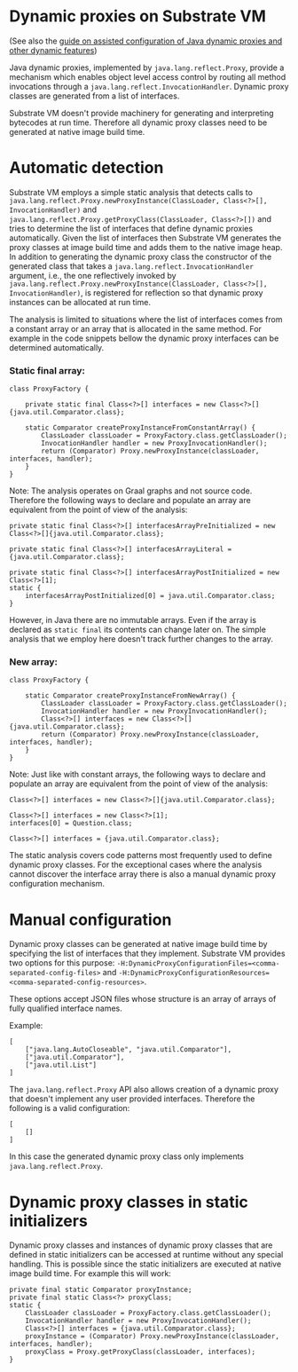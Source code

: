 # Dynamic proxies on Substrate VM
(See also the [guide on assisted configuration of Java dynamic proxies and other dynamic features](CONFIGURE.md))

Java dynamic proxies, implemented by `java.lang.reflect.Proxy`, provide a mechanism which enables object level access control by routing all method invocations through a `java.lang.reflect.InvocationHandler`.
Dynamic proxy classes are generated from a list of interfaces.

Substrate VM doesn't provide machinery for generating and interpreting bytecodes at run time.
Therefore all dynamic proxy classes need to be generated at native image build time.


# Automatic detection
Substrate VM employs a simple static analysis that detects calls to `java.lang.reflect.Proxy.newProxyInstance(ClassLoader, Class<?>[], InvocationHandler)` and `java.lang.reflect.Proxy.getProxyClass(ClassLoader, Class<?>[])` and tries to determine the list of interfaces that define dynamic proxies automatically.
Given the list of interfaces then Substrate VM generates the proxy classes at image build time and adds them to the native image heap.
In addition to generating the dynamic proxy class the constructor of the generated class that takes a `java.lang.reflect.InvocationHandler` argument, i.e., the one reflectively invoked by `java.lang.reflect.Proxy.newProxyInstance(ClassLoader, Class<?>[], InvocationHandler)`, is registered for reflection so that dynamic proxy instances can be allocated at run time.

The analysis is limited to situations where the list of interfaces comes from a constant array or an array that is allocated in the same method.
For example in the code snippets bellow the dynamic proxy interfaces can be determined automatically.

### Static final array:

```
class ProxyFactory {

    private static final Class<?>[] interfaces = new Class<?>[]{java.util.Comparator.class};

    static Comparator createProxyInstanceFromConstantArray() {
        ClassLoader classLoader = ProxyFactory.class.getClassLoader();
        InvocationHandler handler = new ProxyInvocationHandler();
        return (Comparator) Proxy.newProxyInstance(classLoader, interfaces, handler);
    }
}
```
Note: The analysis operates on Graal graphs and not source code.
Therefore the following ways to declare and populate an array are equivalent from the point of view of the analysis:

```
private static final Class<?>[] interfacesArrayPreInitialized = new Class<?>[]{java.util.Comparator.class};
```

```
private static final Class<?>[] interfacesArrayLiteral = {java.util.Comparator.class};
```

```
private static final Class<?>[] interfacesArrayPostInitialized = new Class<?>[1];
static {
    interfacesArrayPostInitialized[0] = java.util.Comparator.class;
}
```
However, in Java there are no immutable arrays.
Even if the array is declared as `static final` its contents can change later on.
The simple analysis that we employ here doesn't track further changes to the array.

### New array:

```
class ProxyFactory {

    static Comparator createProxyInstanceFromNewArray() {
        ClassLoader classLoader = ProxyFactory.class.getClassLoader();
        InvocationHandler handler = new ProxyInvocationHandler();
        Class<?>[] interfaces = new Class<?>[]{java.util.Comparator.class};
        return (Comparator) Proxy.newProxyInstance(classLoader, interfaces, handler);
    }
}
```

Note: Just like with constant arrays, the following ways to declare and populate an array are equivalent from the point of view of the analysis:
```
Class<?>[] interfaces = new Class<?>[]{java.util.Comparator.class};
```

```
Class<?>[] interfaces = new Class<?>[1];
interfaces[0] = Question.class;
```

```
Class<?>[] interfaces = {java.util.Comparator.class};
```

The static analysis covers code patterns most frequently used to define dynamic proxy classes.
For the exceptional cases where the analysis cannot discover the interface array there is also a manual dynamic proxy configuration mechanism.

# Manual configuration
Dynamic proxy classes can be generated at native image build time by specifying the list of interfaces that they implement.
Substrate VM provides two options for this purpose: `-H:DynamicProxyConfigurationFiles=<comma-separated-config-files>` and `-H:DynamicProxyConfigurationResources=<comma-separated-config-resources>`.

These options accept JSON files whose structure is an array of arrays of fully qualified interface names.

Example:

```
[
    ["java.lang.AutoCloseable", "java.util.Comparator"],
    ["java.util.Comparator"],
    ["java.util.List"]
]
```

The `java.lang.reflect.Proxy` API also allows creation of a dynamic proxy that doesn't implement any user provided interfaces.
Therefore the following is a valid configuration:

```
[
    []
]
```

In this case the generated dynamic proxy class only implements `java.lang.reflect.Proxy`.

# Dynamic proxy classes in static initializers

Dynamic proxy classes and instances of dynamic proxy classes that are defined in static initializers can be accessed at runtime without any special handling.
This is possible since the static initializers are executed at native image build time.
For example this will work:

```
private final static Comparator proxyInstance;
private final static Class<?> proxyClass;
static {
    ClassLoader classLoader = ProxyFactory.class.getClassLoader();
    InvocationHandler handler = new ProxyInvocationHandler();
    Class<?>[] interfaces = {java.util.Comparator.class};
    proxyInstance = (Comparator) Proxy.newProxyInstance(classLoader, interfaces, handler);
    proxyClass = Proxy.getProxyClass(classLoader, interfaces);
}
```

